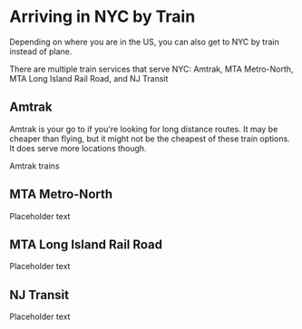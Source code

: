 # Arriving in NYC by Train

Depending on where you are in the US, you can also get to NYC by train instead of plane. 

There are multiple train services that serve NYC: Amtrak, MTA Metro-North, MTA Long Island Rail Road, and NJ Transit

## Amtrak

Amtrak is your go to if you're looking for long distance routes. It may be cheaper than flying, but it might not be the cheapest of these train options. It does serve more locations though.

Amtrak trains 

## MTA Metro-North

Placeholder text

## MTA Long Island Rail Road

Placeholder text

## NJ Transit

Placeholder text

